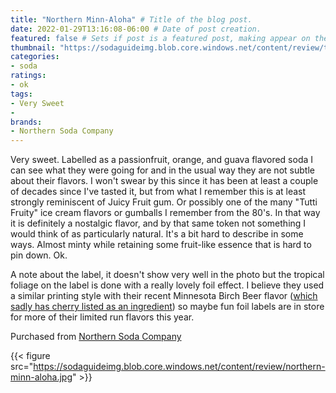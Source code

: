 ```yaml
---
title: "Northern Minn-Aloha" # Title of the blog post.
date: 2022-01-29T13:16:08-06:00 # Date of post creation.
featured: false # Sets if post is a featured post, making appear on the home page side bar.
thumbnail: "https://sodaguideimg.blob.core.windows.net/content/review/thumbs/northern-minn-aloha.jpg" # Sets thumbnail image appearing inside card on homepage.
categories:
- soda
ratings:
- ok
tags:
- Very Sweet
- 
brands:
- Northern Soda Company
---
```


Very sweet. Labelled as a passionfruit, orange, and guava flavored soda I can see what they were going for and in the usual way they are not subtle about their flavors. I won't swear by this since it has been at least a couple of decades since I've tasted it, but from what I remember this is at least strongly reminiscent of Juicy Fruit gum. Or possibly one of the many "Tutti Fruity" ice cream flavors or gumballs I remember from the 80's. In that way it is definitely a nostalgic flavor, and by that same token not something I would think of as particularly natural. It's a bit hard to describe in some ways. Almost minty while retaining some fruit-like essence that is hard to pin down. Ok.

A note about the label, it doesn't show very well in the photo but the tropical foliage on the label is done with a really lovely foil effect. I believe they used a similar printing style with their recent Minnesota Birch Beer flavor ([which sadly has cherry listed as an ingredient](/about/#why-dont-you-review-any-cherry-flavored-drinks)) so maybe fun foil labels are in store for more of their limited run flavors this year.

Purchased from [Northern Soda Company](https://northernsoda.com)

{{< figure src="https://sodaguideimg.blob.core.windows.net/content/review/northern-minn-aloha.jpg" >}}